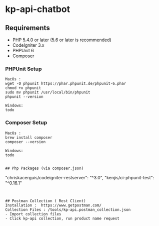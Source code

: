 # kp-api-chatbot

## Requirements

* PHP 5.4.0 or later (5.6 or later is recommended)
* CodeIgniter 3.x
* PHPUnit 6
* Composer


### PHPUnit Setup
```
MacOs :
wget -O phpunit https://phar.phpunit.de/phpunit-6.phar
chmod +x phpunit
sudo mv phpunit /usr/local/bin/phpunit
phpunit --version

Windows:
todo
```

### Composer Setup 
```
MacOs :
brew install composer
composer --version

Windows:
todo


## Php Packages (via composer.json)
```
"chriskacerguis/codeigniter-restserver": "^3.0",
"kenjis/ci-phpunit-test": "^0.16.1"
```


## Postman Collection ( Rest Client)
Installation :  https://www.getpostman.com/
Collection Files : /tools/kp-api.postman_collection.json
- Import collection files 
- Click kp-api collection, run product name request 
